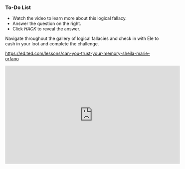 

<div class="aside">
<h3>To-Do List</h3>
<ul>
  <li>Watch the video to learn more about this logical fallacy.</li>
  <li>Answer the question on the right.</li>
  <li>Click <em>HACK</em> to reveal the answer.</li>
</ul>
</div>

Navigate throughout the gallery of logical fallacies and check in with Ele to cash in your loot and complete the challenge.

https://ed.ted.com/lessons/can-you-trust-your-memory-sheila-marie-orfano

<iframe width="560" height="315" src="https://www.youtube-nocookie.com/embed/xg5y6Ao7VE4" title="YouTube video player" frameborder="0" allow="accelerometer; autoplay; clipboard-write; encrypted-media; gyroscope; picture-in-picture" allowfullscreen></iframe>